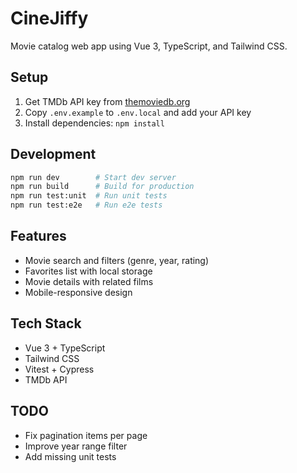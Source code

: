 # CineJiffy

Movie catalog web app using Vue 3, TypeScript, and Tailwind CSS.

## Setup

1. Get TMDb API key from [themoviedb.org](https://www.themoviedb.org/settings/api)
2. Copy `.env.example` to `.env.local` and add your API key
3. Install dependencies: `npm install`

## Development

```sh
npm run dev        # Start dev server
npm run build      # Build for production
npm run test:unit  # Run unit tests
npm run test:e2e   # Run e2e tests
```

## Features

- Movie search and filters (genre, year, rating)
- Favorites list with local storage
- Movie details with related films
- Mobile-responsive design

## Tech Stack

- Vue 3 + TypeScript
- Tailwind CSS
- Vitest + Cypress
- TMDb API

## TODO

- Fix pagination items per page
- Improve year range filter
- Add missing unit tests